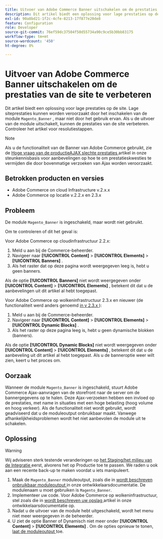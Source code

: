 ```yaml
---
title: Uitvoer van Adobe Commerce Banner uitschakelen om de prestaties van de site te verbeteren
description: Dit artikel biedt een oplossing voor lage prestaties op de site. De lage plaatsprestaties kunnen worden veroorzaakt door de module &grave; Magento_Banner wordt toegelaten maar niet gebruikt. Als u de uitvoer van de module uitschakelt, kunnen de prestaties van de site verbeteren. Controleer het artikel voor resolutiestappen.
exl-id: 90a8bd21-1f2c-4cfe-8213-17f877e20de8
feature: Configuration
role: Developer
source-git-commit: 76ef59dc37504f50d55734a90c9ce5b30bb83175
workflow-type: tm+mt
source-wordcount: '450'
ht-degree: 0%

---
```


# Uitvoer van Adobe Commerce Banner uitschakelen om de prestaties van de site te verbeteren

Dit artikel biedt een oplossing voor lage prestaties op de site. Lage siteprestaties kunnen worden veroorzaakt door het inschakelen van de module `Magento_Banner` , maar niet door het gebruik ervan. Als u de uitvoer van de module uitschakelt, kunnen de prestaties van de site verbeteren. Controleer het artikel voor resolutiestappen.

>[!NOTE]
>
>Als u de functionaliteit van de Banner van Adobe Commerce gebruikt, zie de [ Hoge vraag van de productieAJAX slechte prestaties ](/help/troubleshooting/miscellaneous/high-throughput-ajax-requests-cause-poor-performance.md) artikel in onze steunkennisbasis voor aanbevelingen op hoe te om prestatieskwesties te vermijden die door bovenmatige verzoeken van Ajax worden veroorzaakt.

## Betrokken producten en versies

* Adobe Commerce on cloud Infrastructure v.2.x.x
* Adobe Commerce op locatie v.2.2.x en 2.3.x

## Probleem

De module `Magento_Banner` is ingeschakeld, maar wordt niet gebruikt.

Om te controleren of dit het geval is:

Voor Adobe Commerce op cloudinfrastructuur 2.2.x:

1. Meld u aan bij de Commerce-beheerder.
1. Navigeer naar **[!UICONTROL Content]** > **[!UICONTROL Elements]** > **[!UICONTROL Banners]** .
1. Als het raster dat op deze pagina wordt weergegeven leeg is, hebt u geen banners.

Als de optie **[!UICONTROL Banners]** niet wordt weergegeven onder **[!UICONTROL Content]** > **[!UICONTROL Elements]** , betekent dit dat u de aanbevelingen uit dit artikel al hebt toegepast.

Voor Adobe Commerce op wolkeninfrastructuur 2.3.x en nieuwer (de functionaliteit werd anders genoemd [ in v 2.3.x ](https://commerce-docs.github.io/devdocs-archive/2.3/guides/v2.3/release-notes/ReleaseNotes2.3.0Commerce.html#banner-now-dynamic-block)):

1. Meld u aan bij de Commerce-beheerder.
1. Navigeer naar **[!UICONTROL Content]** > **[!UICONTROL Elements]** > **[!UICONTROL Dynamic Blocks]** .
1. Als het raster op deze pagina leeg is, hebt u geen dynamische blokken (banners).

Als de optie **[!UICONTROL Dynamic Blocks]** niet wordt weergegeven onder **[!UICONTROL Content]** > **[!UICONTROL Elements]** , betekent dit dat u de aanbeveling uit dit artikel al hebt toegepast. Als u de banneroptie weer wilt zien, keert u het proces om.

## Oorzaak

Wanneer de module `Magento_Banner` is ingeschakeld, stuurt Adobe Commerce Ajax-aanvragen van de storefront naar de server om de bannergegevens op te halen. Deze Ajax-verzoeken hebben een invloed op de prestaties, met name in situaties met een hoge belasting (hoog volume en hoog verkeer). Als de functionaliteit niet wordt gebruikt, wordt geadviseerd dat u de moduleoutput onbruikbaar maakt. Vanwege afhankelijkheidsproblemen wordt het niet aanbevolen de module uit te schakelen.

## Oplossing

>[!WARNING]
>
>Wij adviseren sterk testende veranderingen op [ het Staging/het milieu van de Integratie ](/help/announcements/adobe-commerce-announcements/integration-environment-enhancement-request-pro-and-starter.md) eerst, alvorens het op Productie toe te passen. We raden u ook aan een recente back-up te maken voordat u iets manipuleert.

1. Maak de `Magento_Banner` moduleoutput, zoals die in [ wordt beschreven onbruikbaar moduleoutput ](https://experienceleague.adobe.com/nl/docs/commerce-operations/configuration-guide/files/disable-module-output) in onze ontwikkelaarsdocumentatie. De modulenaam u moet gebruiken is `Magento_Banner`.
1. Implementeer uw code. Voor Adobe Commerce op wolkeninfrastructuur, stel zoals die in [ wordt beschreven uw opslag ](https://experienceleague.adobe.com/nl/docs/commerce-cloud-service/user-guide/develop/deploy/staging-production) artikel in onze ontwikkelaarsdocumentatie op.
1. Nadat u de uitvoer van de module hebt uitgeschakeld, wordt het menu niet meer weergegeven in de beheerder.
1. U ziet de optie Banner of Dynamisch niet meer onder **[!UICONTROL Content]** > **[!UICONTROL Elements]** . Om de opties opnieuw te tonen, [ laat de moduleoutput ](https://experienceleague.adobe.com/nl/docs/commerce-operations/configuration-guide/files/disable-module-output?lang=en#disable-module-output-in-a-simple-deployment) toe.

